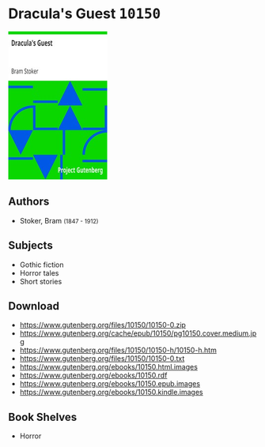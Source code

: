 # Dracula's Guest <kbd>10150</kbd>

![](./cover.medium.jpg "")

## Authors


 - Stoker, Bram <small>(1847 - 1912)</small>

## Subjects


 - Gothic fiction
 - Horror tales
 - Short stories

## Download


 - https://www.gutenberg.org/files/10150/10150-0.zip
 - https://www.gutenberg.org/cache/epub/10150/pg10150.cover.medium.jpg
 - https://www.gutenberg.org/files/10150/10150-h/10150-h.htm
 - https://www.gutenberg.org/files/10150/10150-0.txt
 - https://www.gutenberg.org/ebooks/10150.html.images
 - https://www.gutenberg.org/ebooks/10150.rdf
 - https://www.gutenberg.org/ebooks/10150.epub.images
 - https://www.gutenberg.org/ebooks/10150.kindle.images

## Book Shelves


 - Horror
